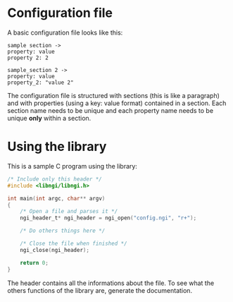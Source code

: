 # Configuration file
A basic configuration file looks like this:
```
sample section ->
property: value
property 2: 2

sample_section 2 ->
property: value
property_2: "value 2"
```
The configuration file is structured with sections (this is like a paragraph)
and with properties (using a key: value format) contained in a section.
Each section name needs to be unique and each property name needs to be unique **only** within a section.

# Using the library
This is a sample C program using the library:
```C
/* Include only this header */
#include <libngi/libngi.h>

int main(int argc, char** argv)
{
    /* Open a file and parses it */
    ngi_header_t* ngi_header = ngi_open("config.ngi", "r+");

    /* Do others things here */

    /* Close the file when finished */
    ngi_close(ngi_header);

    return 0;
}
```
The header contains all the informations about the file.
To see what the others functions of the library are, generate the documentation.
